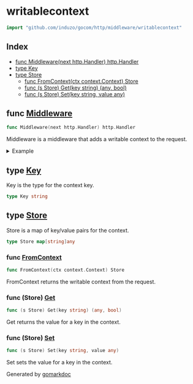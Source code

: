 <!-- Code generated by gomarkdoc. DO NOT EDIT -->

# writablecontext

```go
import "github.com/induzo/gocom/http/middleware/writablecontext"
```

## Index

- [func Middleware\(next http.Handler\) http.Handler](<#Middleware>)
- [type Key](<#Key>)
- [type Store](<#Store>)
  - [func FromContext\(ctx context.Context\) Store](<#FromContext>)
  - [func \(s Store\) Get\(key string\) \(any, bool\)](<#Store.Get>)
  - [func \(s Store\) Set\(key string, value any\)](<#Store.Set>)


<a name="Middleware"></a>
## func [Middleware](<https://github.com/induzo/gocom/blob/main/http/middleware/writablecontext/writablecontext.go#L38>)

```go
func Middleware(next http.Handler) http.Handler
```

Middleware is a middleware that adds a writable context to the request.

<details><summary>Example</summary>
<p>

Using Middleware

```go
package main

import (
	"fmt"
	"net/http"
	"net/http/httptest"

	"github.com/induzo/gocom/http/middleware/writablecontext"
)

func main() {
	middlewareSetInStore := func(next http.Handler) http.Handler {
		return http.HandlerFunc(func(w http.ResponseWriter, r *http.Request) {
			store := writablecontext.FromContext(r.Context())
			store.Set("foo", "bar")
			next.ServeHTTP(w, r)
		})
	}

	// Create a handler to use for testing
	handler := func(w http.ResponseWriter, r *http.Request) {
		store := writablecontext.FromContext(r.Context())
		if store == nil {
			return
		}

		val, ok := store.Get("foo")
		if !ok {
			return
		}

		valS, ok := val.(string)
		if !ok {
			return
		}

		w.Write([]byte(valS))
	}

	mux := http.NewServeMux()

	mux.Handle("/", writablecontext.Middleware(middlewareSetInStore(http.HandlerFunc(handler))))

	rr := httptest.NewRecorder()

	// Serve the handler
	mux.ServeHTTP(rr, httptest.NewRequest(http.MethodGet, "/", nil))

	fmt.Println(rr.Body.String())

}
```

#### Output

```
bar
```

</p>
</details>

<a name="Key"></a>
## type [Key](<https://github.com/induzo/gocom/blob/main/http/middleware/writablecontext/writablecontext.go#L9>)

Key is the type for the context key.

```go
type Key string
```

<a name="Store"></a>
## type [Store](<https://github.com/induzo/gocom/blob/main/http/middleware/writablecontext/writablecontext.go#L15>)

Store is a map of key/value pairs for the context.

```go
type Store map[string]any
```

<a name="FromContext"></a>
### func [FromContext](<https://github.com/induzo/gocom/blob/main/http/middleware/writablecontext/writablecontext.go#L46>)

```go
func FromContext(ctx context.Context) Store
```

FromContext returns the writable context from the request.

<a name="Store.Get"></a>
### func \(Store\) [Get](<https://github.com/induzo/gocom/blob/main/http/middleware/writablecontext/writablecontext.go#L31>)

```go
func (s Store) Get(key string) (any, bool)
```

Get returns the value for a key in the context.

<a name="Store.Set"></a>
### func \(Store\) [Set](<https://github.com/induzo/gocom/blob/main/http/middleware/writablecontext/writablecontext.go#L22>)

```go
func (s Store) Set(key string, value any)
```

Set sets the value for a key in the context.

Generated by [gomarkdoc](<https://github.com/princjef/gomarkdoc>)
